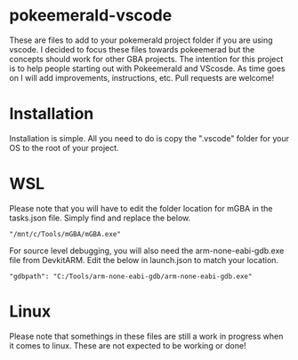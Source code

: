 # pokeemerald-vscode
These are files to add to your pokemerald project folder if you are using vscode. I decided to focus these files towards pokeemerad but the concepts should work for other GBA projects. The intention for this project is to help people starting out with Pokeemerald and VScosde. As time goes on I will add improvements, instructions, etc. Pull requests are welcome!

# Installation

Installation is simple. All you need to do is copy the ".vscode" folder for your OS to the root of your project.

# WSL

Please note that you will have to edit the folder location for mGBA in the tasks.json file. Simply find and replace the below.

```
"/mnt/c/Tools/mGBA/mGBA.exe"
```

For source level debugging, you will also need the arm-none-eabi-gdb.exe file from DevkitARM. Edit the below in launch.json to match your location.

```
"gdbpath": "C:/Tools/arm-none-eabi-gdb/arm-none-eabi-gdb.exe"
```

# Linux

<div class="text-red">
Please note that somethings in these files are still a work in progress when it comes to linux. These are not expected to be working or done!
</div>
